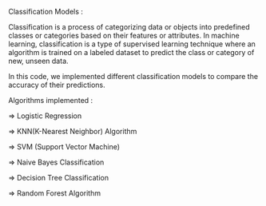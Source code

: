 Classification Models : 

Classification is a process of categorizing data or objects into predefined classes or categories based on their features or attributes. In machine learning, classification is a type of supervised learning technique where an algorithm is trained on a labeled dataset to predict the class or category of new, unseen data.

In this code, we implemented different classification models to compare the accuracy of their predictions.

Algorithms implemented : 

=> Logistic Regression

=> KNN(K-Nearest Neighbor) Algorithm

=> SVM (Support Vector Machine)

=> Naive Bayes Classification

=> Decision Tree Classification 

=> Random Forest Algorithm
